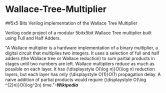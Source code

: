 # Wallace-Tree-Multiplier
##5x5 Bits Verilog implementation of the Wallace Tree Multiplier   

Verilog code project of a modular 5bitx5bit Wallace Tree multiplier built using Full and Half Adders.  

"A Wallace multiplier is a hardware implementation of a binary multiplier, a digital circuit that multiplies two integers. It uses a selection of full and half adders (the Wallace tree or Wallace reduction) to sum partial products in stages until two numbers are left. Wallace multipliers reduce as much as possible on each layer. It has {\displaystyle O(\log n)}O(\log n) reduction layers, but each layer has only {\displaystyle O(1)}O(1) propagation delay. A naive addition of partial products would require {\displaystyle O(\log ^{2}n)}O(\log^2n) time."***-Wikipedia***
